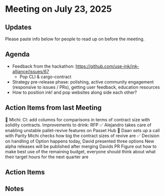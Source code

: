 # Meeting on July 23, 2025

## Updates
Please paste info below for people to read up on before the meeting.

## Agenda
- Feedback from the hackathon: https://github.com/use-ink/ink-alliance/issues/67
  - Pop CLI & cargo-contract
- Strategy pre-release phase: polishing, active community engagement (responsive to issues / PRs), getting user feedback, education resources
- How to position ink! and pop websites along side each other?

## Action Items from last Meeting
👷 Michi: CI: add columns for comparisons in terms of contract size with solidity contracts.
Improvements to drink: RFP
✅ Alejandro takes care of enabling unstable pallet-revive features on Passet Hub
👷 Daan sets up a call with Parity
Michi checks how big the contract sizes of revive are
✅ Decision on handling of Option happens today, David presented three options
New alpha releases will be published after merging Davids PR
Figure out how to make best use of the remaining budget, everyone should think about what their target hours for the next quarter are

## Action Items

## Notes

